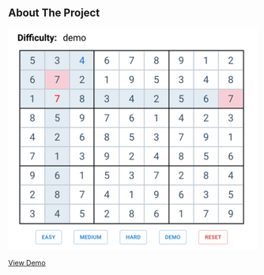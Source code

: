 ## About The Project

<p align="center"><img src="./website_pic.png" style="height: 450px; width: auto"/></p>
<a href="https://sudoku-clone.vercel.app/" target="_blank" style="text-align: center"> View Demo </a>

